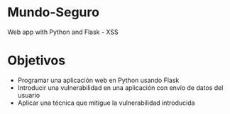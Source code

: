 # Mundo-Seguro
Web app with Python and Flask - XSS
# Objetivos
- Programar una aplicación web en Python usando Flask
- Introducir una vulnerabilidad en una aplicación con envío de datos del usuario
- Aplicar una técnica que mitigue la vulnerabilidad introducida
